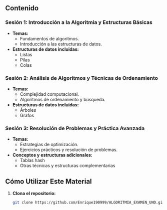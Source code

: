 ## Contenido

### Sesión 1: Introducción a la Algoritmia y Estructuras Básicas
- **Temas:**
  - Fundamentos de algoritmos.
  - Introducción a las estructuras de datos.
- **Estructuras de datos incluidas:**
  - Listas
  - Pilas
  - Colas

### Sesión 2: Análisis de Algoritmos y Técnicas de Ordenamiento
- **Temas:**
  - Complejidad computacional.
  - Algoritmos de ordenamiento y búsqueda.
- **Estructuras de datos incluidas:**
  - Árboles
  - Grafos

### Sesión 3: Resolución de Problemas y Práctica Avanzada
- **Temas:**
  - Estrategias de optimización.
  - Ejercicios prácticos y resolución de problemas.
- **Conceptos y estructuras adicionales:**
  - Tablas hash
  - Otras técnicas y estructuras complementarias

## Cómo Utilizar Este Material

1. **Clona el repositorio:**
   ```bash
   git clone https://github.com/Enrique190999/ALGORITMIA_EXAMEN_UNO.git
